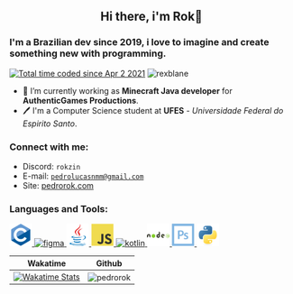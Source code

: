 <h2 align="center">Hi there, i'm Rok👋</h2>

<h3>I'm a Brazilian dev since 2019, i love to imagine and create something new with programming.</h3>

<p align="left"> <a href="https://wakatime.com/@d7827dc4-ebb9-4e8b-9941-d7c602e4b639"><img src="https://wakatime.com/badge/user/d7827dc4-ebb9-4e8b-9941-d7c602e4b639.svg" alt="Total time coded since Apr 2 2021" /></a> <img src="https://komarev.com/ghpvc/?username=rexblane&label=Profile%20views&color=0e75b6&style=flat" alt="rexblane" /> </p>



- 🤖 I’m currently working as **Minecraft Java developer** for **AuthenticGames Productions**.
- 🖊️ I'm a Computer Science student at **UFES** - *Universidade Federal do Espirito Santo*.

<h3 align="left">Connect with me:</h3>
<p align="left">
  
  - Discord: `rokzin`
  - E-mail: [`pedrolucasnmm@gmail.com`](mailto:pedrolucasnmm@gmail.com)
  - Site: [pedrorok.com](https://pedrorok.com)


<h3 align="left">Languages and Tools:</h3>
<p align="left"> <a href="https://www.cprogramming.com/" target="_blank" rel="noreferrer"> <img src="https://raw.githubusercontent.com/devicons/devicon/master/icons/c/c-original.svg" alt="c" width="40" height="40"/> </a> <a href="https://www.figma.com/" target="_blank" rel="noreferrer"> <img src="https://www.vectorlogo.zone/logos/figma/figma-icon.svg" alt="figma" width="40" height="40"/> </a> <a href="https://www.java.com" target="_blank" rel="noreferrer"> <img src="https://raw.githubusercontent.com/devicons/devicon/master/icons/java/java-original.svg" alt="java" width="40" height="40"/> </a> <a href="https://developer.mozilla.org/en-US/docs/Web/JavaScript" target="_blank" rel="noreferrer"> <img src="https://raw.githubusercontent.com/devicons/devicon/master/icons/javascript/javascript-original.svg" alt="javascript" width="40" height="40"/> </a> <a href="https://kotlinlang.org" target="_blank" rel="noreferrer"> <img src="https://www.vectorlogo.zone/logos/kotlinlang/kotlinlang-icon.svg" alt="kotlin" width="40" height="40"/> </a> <a href="https://nodejs.org" target="_blank" rel="noreferrer"> <img src="https://raw.githubusercontent.com/devicons/devicon/master/icons/nodejs/nodejs-original-wordmark.svg" alt="nodejs" width="40" height="40"/> </a> <a href="https://www.photoshop.com/en" target="_blank" rel="noreferrer"> <img src="https://raw.githubusercontent.com/devicons/devicon/master/icons/photoshop/photoshop-line.svg" alt="photoshop" width="40" height="40"/> </a> <a href="https://www.python.org" target="_blank" rel="noreferrer"> <img src="https://raw.githubusercontent.com/devicons/devicon/master/icons/python/python-original.svg" alt="python" width="40" height="40"/> </a> </p>

| Wakatime | Github |
| --- | --- |
| [![Wakatime Stats](https://github-readme-stats.vercel.app/api/wakatime?username=Rok&show_icons=true&layout=compact&theme=tokyonight&langs_count=10)](https://github.com/PedroRok) | <img align="center" src="https://github-readme-stats-sigma-five.vercel.app/api?username=pedrorok&theme=tokyonight&show_icons=true&locale=en&count_private=true" alt="pedrorok" />
